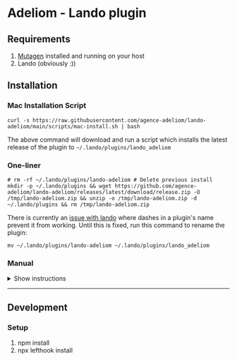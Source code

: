 # Adeliom - Lando plugin

## Requirements
1. [Mutagen](https://mutagen.io/documentation/introduction/installation) installed and running on your host
2. Lando (obviously :))

## Installation

### Mac Installation Script
```
curl -s https://raw.githubusercontent.com/agence-adeliom/lando-adeliom/main/scripts/mac-install.sh | bash
```
The above command will download and run a script which installs the latest release of the plugin to `~/.lando/plugins/lando_adeliom`

### One-liner
```
# rm -rf ~/.lando/plugins/lando-adeliom # Delete previous install
mkdir -p ~/.lando/plugins && wget https://github.com/agence-adeliom/lando-adeliom/releases/latest/download/release.zip -O /tmp/lando-adeliom.zip && unzip -o /tmp/lando-adeliom.zip -d ~/.lando/plugins && rm /tmp/lando-adeliom.zip
```

There is currently an [issue with lando](https://github.com/lando/lando/issues/3394) where dashes in a plugin's name prevent it from working. Until this is fixed, run this command to rename the plugin:
```
mv ~/.lando/plugins/lando-adeliom ~/.lando/plugins/lando_adeliom
```

### Manual
<details>
  <summary>Show instructions</summary>

Add the plugin in `~/.lando/plugins`. Your directory will look like this:

```shell
~/.lando/plugins/lando-adeliom:
-rw-r--r--@ 1 user  group    193 Feb 21 17:07 BaseError.js
-rw-r--r--@ 1 user  group    455 Feb 21 17:07 Logger.js
-rw-r--r--@ 1 user  group   2338 Feb 21 17:07 Mutagen.js
-rw-r--r--@ 1 user  group   3766 Feb 21 17:07 MutagenConfigManipulator.js
-rw-r--r--@ 1 user  group   2465 Feb 21 17:07 app.js
-rw-r--r--@ 1 user  group    193 Feb 21 17:07 index.js
drwxr-xr-x@ 6 user  group    192 Feb 21 17:07 node_modules
-rw-r--r--@ 1 user  group   1277 Feb 21 17:07 package.json
-rw-r--r--@ 1 user  group  96577 Feb 21 17:07 package-lock.json
```

Lando will now load the plugin automatically on any `lando` CLI command. You can verify this by running `lando info -v` and searching for the line
`DEBUG ==> plugin lando-adeliom loaded from /Users/user/.lando/plugins/lando-adeliom/index.js`

</details>

------

## Development

### Setup
1. npm install
2. npx lefthook install

